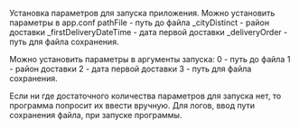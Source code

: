 Установка параметров для запуска приложения. 
  Можно установить параметры в app.conf
  pathFile - путь до файла
  _cityDistinct - район доставки
  _firstDeliveryDateTime - дата первой доставки
  _deliveryOrder -  путь для файла сохранения. 
  
  Можно установить параметры в аргументы запуска: 
  0 - путь до файла
  1 - район доставки
  2 - дата первой доставки
  3 -  путь для файла сохранения. 

Если ни где достаточного количества параметров для запуска нет, то программа попросит их ввести вручную.
Для логов, ввод пути сохранения файла, при запуске программы.

